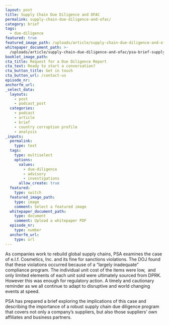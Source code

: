 ```yaml
---
layout: post
title: Supply Chain Due Diligence and OFAC
permalink: supply-chain-due-diligence-and-ofac/
category: brief
tags:
  - due-diligence
featured: true
featured_image_path: /uploads/article/supply-chain-due-diligence-and-ofac/picture1.jpg
whitepaper_document_path: >-
  /uploads/article/supply-chain-due-diligence-and-ofac/psa-brief-supply-chain-due-diligence-pacific-strategies--assessments.pdf
booklet_image_path: 
cta_title: Request for a Due Diligence Report
cta_text: Ready to start a conversation?
cta_button_title: Get in touch
cta_button_url: /contact-us 
episode_nr:
anchorfm_url:
_select_data:
  layouts:
    - post
    - podcast_post
  categories:
    - podcast
    - article
    - brief
    - country corruption profile
    - analysis
_inputs:
  permalink:
    type: text
  tags:
    type: multiselect
    options:
      values:
        - due-diligence
        - advisory
        - investigations
      allow_create: true
  featured:
    type: switch
  featured_image_path:
    type: image
    comment: Select a featured image
  whitepaper_document_path:
    type: document
    comment: Upload a whitepaper PDF
  episode_nr:
    type: number
  anchorfm_url:
    type: url
---
```

As companies work to rebuild global supply chains, PSA examines the case of e.l.f. Cosmetics, Inc. and its fine for sanctions violations. The DOJ found that these violations occurred because of a “largely inadequate” compliance program. The individual unit cost of the items were low, &nbsp;and only limited elements of each unit sold were ultimately sourced from DPRK. However this was enough for regulatory action. A timely and cautionary reminder as we all continue to adapt to disruptive and world changing events at speed.

PSA has prepared a brief exploring the implications of this case and describing the importance of a robust supply chain due diligence program that covers not only a company’s suppliers, but also those suppliers’ own affiliates and business partners.
